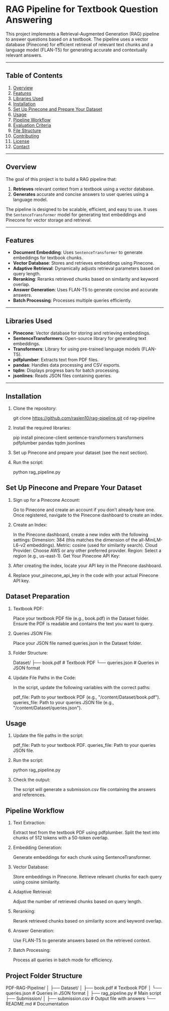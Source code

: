 # RAG Pipeline for Textbook Question Answering

This project implements a Retrieval-Augmented Generation (RAG) pipeline to answer questions based on a textbook. The pipeline uses a vector database (Pinecone) for efficient retrieval of relevant text chunks and a language model (FLAN-T5) for generating accurate and contextually relevant answers.

---

## Table of Contents
1. [Overview](#overview)
2. [Features](#features)
3. [Libraries Used](#libraries-used)
4. [Installation](#installation)
5. [Set Up Pinecone and Prepare Your Dataset](#set-up-pinecone-and-prepare-your-dataset)
6. [Usage](#usage)
7. [Pipeline Workflow](#pipeline-workflow)
8. [Evaluation Criteria](#evaluation-criteria)
9. [File Structure](#file-structure)
10. [Contributing](#contributing)
11. [License](#license)
12. [Contact](#contact)

---

## Overview

The goal of this project is to build a RAG pipeline that:
1. **Retrieves** relevant context from a textbook using a vector database.
2. **Generates** accurate and concise answers to user queries using a language model.

The pipeline is designed to be scalable, efficient, and easy to use. It uses the `SentenceTransformer` model for generating text embeddings and Pinecone for vector storage and retrieval.

---

## Features

- **Document Embedding**: Uses `SentenceTransformer` to generate embeddings for textbook chunks.
- **Vector Database**: Stores and retrieves embeddings using Pinecone.
- **Adaptive Retrieval**: Dynamically adjusts retrieval parameters based on query length.
- **Reranking**: Reranks retrieved chunks based on similarity and keyword overlap.
- **Answer Generation**: Uses FLAN-T5 to generate concise and accurate answers.
- **Batch Processing**: Processes multiple queries efficiently.

---

## Libraries Used

- **Pinecone**: Vector database for storing and retrieving embeddings.
- **SentenceTransformers**: Open-source library for generating text embeddings.
- **Transformers**: Library for using pre-trained language models (FLAN-T5).
- **pdfplumber**: Extracts text from PDF files.
- **pandas**: Handles data processing and CSV exports.
- **tqdm**: Displays progress bars for batch processing.
- **jsonlines**: Reads JSON files containing queries.

---

## Installation

1. Clone the repository:
   
   git clone https://github.com/raslen10/rag-pipeline.git
   cd rag-pipeline

2. Install the required libraries:

   pip install pinecone-client sentence-transformers transformers pdfplumber pandas tqdm jsonlines
3. Set up Pinecone and prepare your dataset (see the next section).
4. Run the script:

   python rag_pipeline.py

## Set Up Pinecone and Prepare Your Dataset

1. Sign up for a Pinecone Account:

   Go to Pinecone and create an account if you don’t already have one.
   Once registered, navigate to the Pinecone dashboard to create an index.

2. Create an Index:

   In the Pinecone dashboard, create a new index with the following settings:
   Dimension: 384 (this matches the dimension of the all-MiniLM-L6-v2 embeddings).
   Metric: cosine (used for similarity search).
   Cloud Provider: Choose AWS or any other preferred provider.
   Region: Select a region (e.g., us-east-1).
   Get Your Pinecone API Key:

3. After creating the index, locate your API key in the Pinecone dashboard.

4. Replace your_pinecone_api_key in the code with your actual Pinecone API key.

## Dataset Preparation

1. Textbook PDF:

   Place your textbook PDF file (e.g., book.pdf) in the Dataset folder.
   Ensure the PDF is readable and contains the text you want to query.

2. Queries JSON File:

   Place your JSON file named queries.json in the Dataset folder.

3. Folder Structure:

   Dataset/
├── book.pdf                  # Textbook PDF
└── queries.json              # Queries in JSON format

4. Update File Paths in the Code:

   In the script, update the following variables with the correct paths:

   pdf_file: Path to your textbook PDF (e.g., "/content/Dataset/book.pdf").
   queries_file: Path to your queries JSON file (e.g., "/content/Dataset/queries.json").

## Usage

1. Update the file paths in the script:

   pdf_file: Path to your textbook PDF.
   queries_file: Path to your queries JSON file.

2. Run the script:

   python rag_pipeline.py

3. Check the output:

   The script will generate a submission.csv file containing the answers and references.

## Pipeline Workflow

1. Text Extraction:

   Extract text from the textbook PDF using pdfplumber.
   Split the text into chunks of 512 tokens with a 50-token overlap.

2. Embedding Generation:

   Generate embeddings for each chunk using SentenceTransformer.

3. Vector Database:

   Store embeddings in Pinecone.
   Retrieve relevant chunks for each query using cosine similarity.

4. Adaptive Retrieval:

   Adjust the number of retrieved chunks based on query length.

5. Reranking:

   Rerank retrieved chunks based on similarity score and keyword overlap.

6. Answer Generation:

   Use FLAN-T5 to generate answers based on the retrieved context.

7. Batch Processing:

   Process all queries in batch mode for efficiency.

## Project Folder Structure

PDF-RAG-Pipeline/
│
├── Dataset/
│   ├── book.pdf                  # Textbook PDF
│   └── queries.json              # Queries in JSON format
│
├── rag_pipeline.py               # Main script
├── Submission/
│   ├── submission.csv            # Output file with answers
└── README.md                     # Documentation
